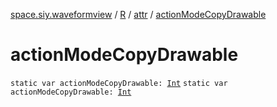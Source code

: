 [space.siy.waveformview](../../index.md) / [R](../index.md) / [attr](index.md) / [actionModeCopyDrawable](./action-mode-copy-drawable.md)

# actionModeCopyDrawable

`static var actionModeCopyDrawable: `[`Int`](https://kotlinlang.org/api/latest/jvm/stdlib/kotlin/-int/index.html)
`static var actionModeCopyDrawable: `[`Int`](https://kotlinlang.org/api/latest/jvm/stdlib/kotlin/-int/index.html)
